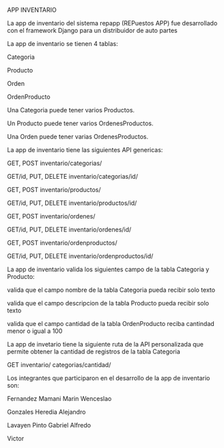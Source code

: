 APP INVENTARIO

La app de inventario del sistema repapp (REPuestos APP) fue desarrollado con el framework Django para un distribuidor de auto partes

La app de inventario se tienen 4 tablas:

Categoria

Producto

Orden

OrdenProducto

Una Categoria puede tener varios Productos.

Un Producto puede tener varios OrdenesProductos.

Una Orden puede tener varias OrdenesProductos.

La app de inventario tiene las siguientes API genericas:

GET, POST inventario/categorias/

GET/id, PUT, DELETE inventario/categorias/id/

GET, POST inventario/productos/

GET/id, PUT, DELETE inventario/productos/id/

GET, POST inventario/ordenes/

GET/id, PUT, DELETE inventario/ordenes/id/

GET, POST inventario/ordenproductos/

GET/id, PUT, DELETE inventario/ordenproductos/id/

La app de inventario valida los siguientes campo de la tabla Categoria y Producto:

valida que el campo nombre de la tabla Categoria pueda recibir solo texto

valida que el campo descripcion de la tabla Producto pueda recibir solo texto

valida que el campo cantidad de la tabla OrdenProducto reciba cantindad menor o igual a 100

La app de invetario tiene la siguiente ruta de la API personalizada que permite obtener la cantidad de registros de la tabla Categoria

GET inventario/ categorias/cantidad/

Los integrantes que participaron en el desarrollo de la app de inventario son:

Fernandez Mamani Marin Wenceslao

Gonzales Heredia Alejandro

Lavayen Pinto Gabriel Alfredo

Victor
